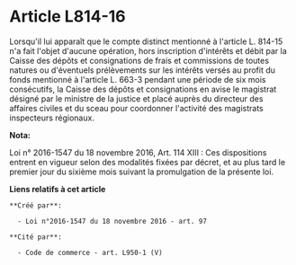 # Article L814-16

Lorsqu'il lui apparaît que le compte distinct mentionné à l'article L. 814-15 n'a fait l'objet d'aucune opération, hors
inscription d'intérêts et débit par la Caisse des dépôts et consignations de frais et commissions de toutes natures ou
d'éventuels prélèvements sur les intérêts versés au profit du fonds mentionné à l'article L. 663-3 pendant une période de six
mois consécutifs, la Caisse des dépôts et consignations en avise le magistrat désigné par le ministre de la justice et placé
auprès du directeur des affaires civiles et du sceau pour coordonner l'activité des magistrats inspecteurs régionaux.

**Nota:**

Loi n° 2016-1547 du 18 novembre 2016, Art. 114 XIII : Ces dispositions entrent en vigueur selon des modalités fixées par
décret, et au plus tard le premier jour du sixième mois suivant la promulgation de la présente loi.

**Liens relatifs à cet article**

	**Créé par**:

	  - Loi n°2016-1547 du 18 novembre 2016 - art. 97

	**Cité par**:

	  - Code de commerce - art. L950-1 (V)
